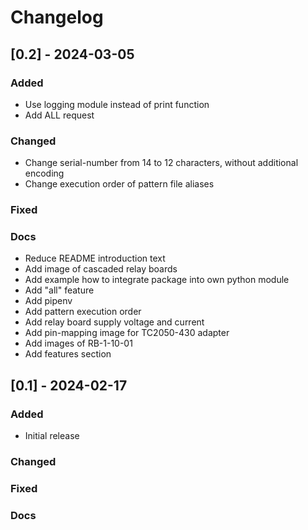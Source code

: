 # Changelog

## [0.2] - 2024-03-05
### Added
- Use logging module instead of print function
- Add ALL request
### Changed
- Change serial-number from 14 to 12 characters, without additional encoding
- Change execution order of pattern file aliases
### Fixed
### Docs
- Reduce README introduction text
- Add image of cascaded relay boards
- Add example how to integrate package into own python module
- Add "all" feature
- Add pipenv
- Add pattern execution order
- Add relay board supply voltage and current
- Add pin-mapping image for TC2050-430 adapter
- Add images of RB-1-10-01
- Add features section

## [0.1] - 2024-02-17
### Added
- Initial release
### Changed
### Fixed
### Docs
